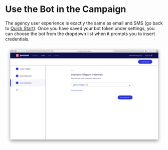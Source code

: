# Use the Bot in the Campaign

The agency user experience is exactly the same as email and SMS (go back to [Quick Start](https://guide.postman.gov.sg/guide/quick-start)). Once you have saved your bot token under settings, you can choose the bot from the dropdown list when it prompts you to insert credentials.&#x20;

![](<../../../.gitbook/assets/Screenshot 2020-07-14 at 3.38.26 PM.png>)
